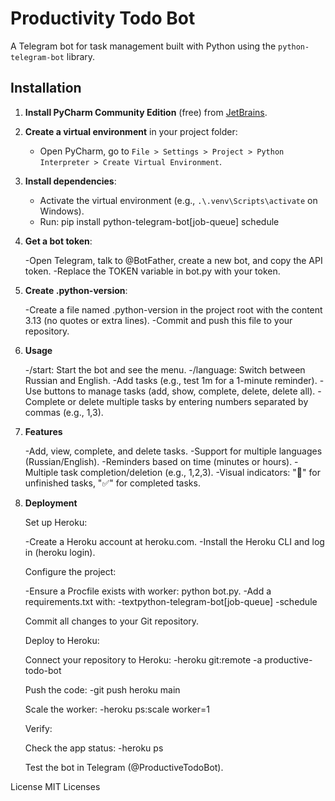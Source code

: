 # Productivity Todo Bot
A Telegram bot for task management built with Python using the `python-telegram-bot` library.

## Installation
1. **Install PyCharm Community Edition** (free) from [JetBrains](https://www.jetbrains.com/pycharm/download/).
2. **Create a virtual environment** in your project folder:
   - Open PyCharm, go to `File > Settings > Project > Python Interpreter > Create Virtual Environment`.
3. **Install dependencies**:
   - Activate the virtual environment (e.g., `.\.venv\Scripts\activate` on Windows).
   - Run:
     pip install python-telegram-bot[job-queue] schedule

4. **Get a bot token**:

   -Open Telegram, talk to @BotFather, create a new bot, and copy the API token.
   -Replace the TOKEN variable in bot.py with your token.


5. **Create .python-version**:

    -Create a file named .python-version in the project root with the content 3.13 (no quotes or extra lines).
    -Commit and push this file to your repository.



6. **Usage**

    -/start: Start the bot and see the menu.
    -/language: Switch between Russian and English.
    -Add tasks (e.g., test 1m for a 1-minute reminder).
    -Use buttons to manage tasks (add, show, complete, delete, delete all).
    -Complete or delete multiple tasks by entering numbers separated by commas (e.g., 1,3).

7. **Features**

    -Add, view, complete, and delete tasks.
    -Support for multiple languages (Russian/English).
    -Reminders based on time (minutes or hours).
    -Multiple task completion/deletion (e.g., 1,2,3).
    -Visual indicators: "🩷" for unfinished tasks, "✅" for completed tasks.

8. **Deployment**

    Set up Heroku:

    -Create a Heroku account at heroku.com.
    -Install the Heroku CLI and log in (heroku login).


    Configure the project:
    
    -Ensure a Procfile exists with worker: python bot.py.
    -Add a requirements.txt with:
    -textpython-telegram-bot[job-queue]
    -schedule
    
    Commit all changes to your Git repository.
    
    
    Deploy to Heroku:
    
    Connect your repository to Heroku:
    -heroku git:remote -a productive-todo-bot
    
    Push the code:
    -git push heroku main
    
    Scale the worker:
    -heroku ps:scale worker=1
    
    
    
    Verify:
    
    Check the app status:
    -heroku ps
    
    Test the bot in Telegram (@ProductiveTodoBot).



License
MIT Licenses
